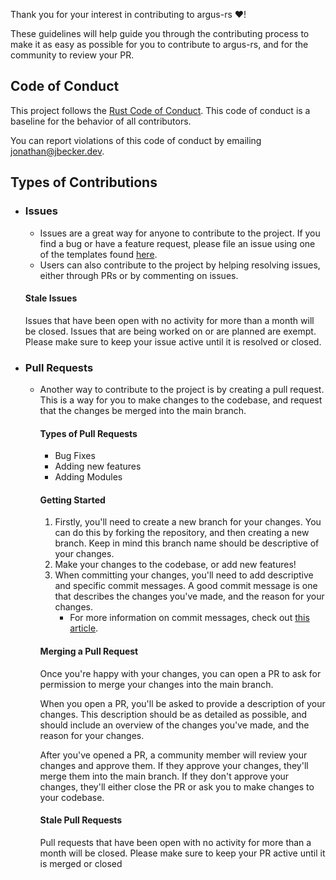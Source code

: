 Thank you for your interest in contributing to argus-rs ❤️!

These guidelines will help guide you through the contributing process to make it as easy as possible for you to contribute to argus-rs, and for the community to review your PR.

## Code of Conduct

This project follows the [Rust Code of Conduct](https://www.rust-lang.org/policies/code-of-conduct). This code of conduct is a baseline for the behavior of all contributors.

You can report violations of this code of conduct by emailing [jonathan@jbecker.dev](mailto:jonathan@jbecker.dev).

## Types of Contributions

- ### Issues
  - Issues are a great way for anyone to contribute to the project. If you find a bug or have a feature request, please file an issue using one of the templates found [here](https://github.com/Jon-Becker/argus-rs/issues/new/choose).
  - Users can also contribute to the project by helping resolving issues, either through PRs or by commenting on issues.

  #### Stale Issues
    Issues that have been open with no activity for more than a month will be closed. Issues that are being worked on or are planned are exempt. Please make sure to keep your issue active until it is resolved or closed.

- ### Pull Requests
  - Another way to contribute to the project is by creating a pull request. This is a way for you to make changes to the codebase, and request that the changes be merged into the main branch.

    #### Types of Pull Requests
    - Bug Fixes
    - Adding new features
    - Adding Modules

    #### Getting Started
    1. Firstly, you'll need to create a new branch for your changes. You can do this by forking the repository, and then creating a new branch. Keep in mind this branch name should be descriptive of your changes.
    2.  Make your changes to the codebase, or add new features!
    3. When committing your changes, you'll need to add descriptive and specific commit messages. A good commit message is one that describes the changes you've made, and the reason for your changes.
        - For more information on commit messages, check out [this article](https://www.freecodecamp.org/news/how-to-write-better-git-commit-messages/).

    #### Merging a Pull Request
    Once you're happy with your changes, you can open a PR to ask for permission to merge your changes into the main branch.

    When you open a PR, you'll be asked to provide a description of your changes. This description should be as detailed as possible, and should include an overview of the changes you've made, and the reason for your changes.

    After you've opened a PR, a community member will review your changes and approve them. If they approve your changes, they'll merge them into the main branch. If they don't approve your changes, they'll either close the PR or ask you to make changes to your codebase.

    #### Stale Pull Requests
    Pull requests that have been open with no activity for more than a month will be closed. Please make sure to keep your PR active until it is merged or closed
